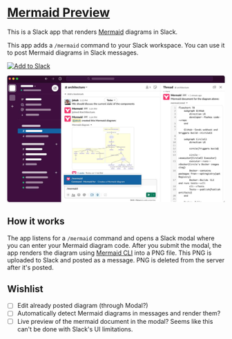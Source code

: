 # [Mermaid Preview](https://mermaid-preview.com)

This is a Slack app that renders [Mermaid](https://mermaid-js.github.io/mermaid/#/) diagrams in Slack.

This app adds a `/mermaid` command to your Slack workspace. You can use it to post Mermaid diagrams in Slack messages.

<a href="https://slack.com/oauth/v2/authorize?client_id=4169357715463.5791098787063&scope=channels:join,chat:write,commands,files:write&user_scope="><img alt="Add to Slack" height="40" width="139" src="https://platform.slack-edge.com/img/add_to_slack.png" srcSet="https://platform.slack-edge.com/img/add_to_slack.png 1x, https://platform.slack-edge.com/img/add_to_slack@2x.png 2x" /></a>

![Mermaid Preview screenshot](public/images/mermaid-for-slack-preview-screenshot.jpg)

## How it works

The app listens for a `/mermaid` command and opens a Slack modal where you can enter your Mermaid diagram code. After you submit the modal, the app renders the diagram using [Mermaid CLI](https://github.com/mermaid-js/mermaid-cli) into a PNG file. This PNG is uploaded to Slack and posted as a message. PNG is deleted from the server after it's posted.

## Wishlist

- [ ] Edit already posted diagram (through Modal?)
- [ ] Automatically detect Mermaid diagrams in messages and render them?
- [ ] Live preview of the mermaid document in the modal? Seems like this can't be done with Slack's UI limitations.
